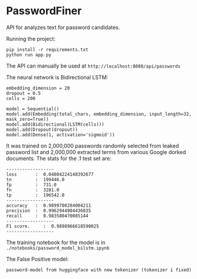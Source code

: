 # PasswordFiner

API for analyzes text for password candidates.

Running the project:

```
pip install -r requirements.txt
python run app.py
```

The API can manually be used at `http://localhost:8080/api/passwords` 

The neural network is Bidirectional LSTM:

```
embedding_dimension = 20
dropout = 0.5
cells = 200

model = Sequential()
model.add(Embedding(total_chars, embedding_dimension, input_length=32, mask_zero=True))
model.add(Bidirectional(LSTM(cells)))
model.add(Dropout(dropout))
model.add(Dense(1, activation='sigmoid'))
```

It was trained on 2,000,000 passwords randomly selected from leaked password list and 2,000,000 extracted terms from
various Google dorked documents. The stats for the .1 test set are:

```
------------------
loss       :  0.04804224148392677
tn         :  199446.0
fp         :  731.0
fn         :  3281.0
tp         :  196542.0
------------------
accuracy   :  0.9899700284004211
precision  :  0.9962944984436035
recall     :  0.983580470085144
------------------
F1 score.     :  0.9898966618590025
------------------
```

The training notebook for the model is in  `./notebooks/password_model_bilstm.ipynb`

The False Positive model:

```
password-model from huggingface with new tokenizer (tokenizer i fixed)
```